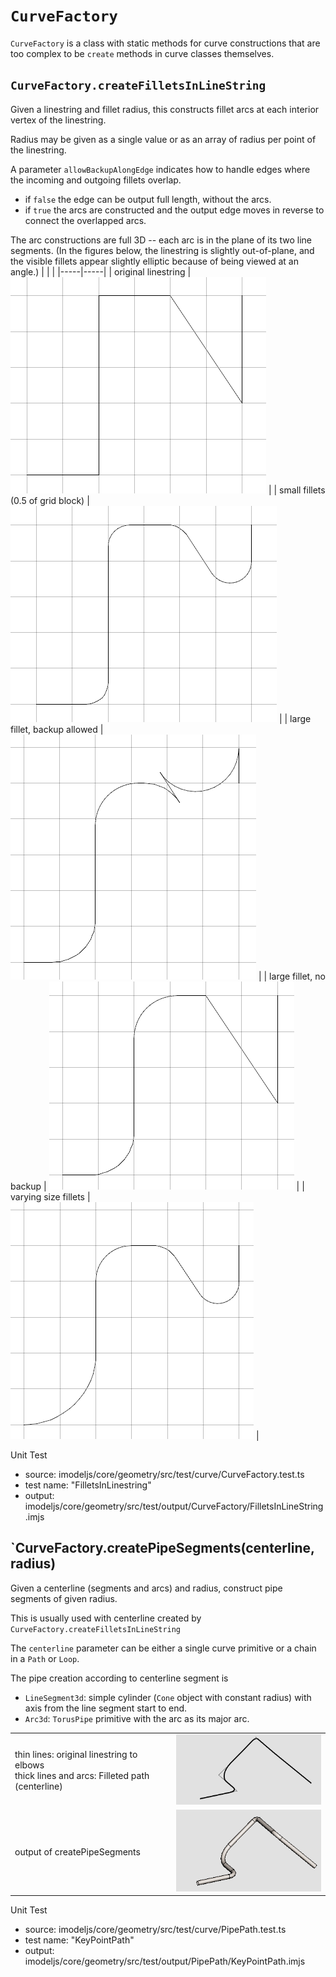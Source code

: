 # `CurveFactory`

`CurveFactory` is a class with static methods for curve constructions that are too complex to be `create` methods in curve classes themselves.

## `CurveFactory.createFilletsInLineString`

Given a linestring and fillet radius, this constructs fillet arcs at each interior vertex of the linestring.

Radius may be given as a single value or as an array of radius per point of the linestring.

A parameter `allowBackupAlongEdge` indicates how to handle edges where the incoming and outgoing fillets overlap.
  * if `false` the edge can be output full length, without the arcs.
  * if `true` the arcs are constructed and the output edge moves in reverse to connect the overlapped arcs.

The arc constructions are full 3D -- each arc is in the plane of its two line segments.
(In the figures below, the linestring is slightly out-of-plane, and the visible fillets appear slightly elliptic because of being viewed at an angle.)
| | |
|-----|-----|
| original linestring | ![>](./figs/CurveFactory/FilletLineStringA.png)  |
| small fillets (0.5 of grid block) | ![>](./figs/CurveFactory/FilletLineStringB.png) |
| large fillet, backup allowed | ![>](./figs/CurveFactory/FilletLineStringC.png)  |
| large fillet, no backup | ![>](./figs/CurveFactory/FilletLineStringD.png)  |
| varying size fillets | ![>](./figs/CurveFactory/FilletLineStringE.png)  |


Unit Test
  * source: imodeljs/core/geometry/src/test/curve/CurveFactory.test.ts
  * test name: "FilletsInLinestring"
  * output: imodeljs/core/geometry/src/test/output/CurveFactory/FilletsInLineString.imjs


## `CurveFactory.createPipeSegments(centerline, radius)

Given a centerline (segments and arcs) and radius, construct pipe segments of given radius.

This is usually used with centerline created by `CurveFactory.createFilletsInLineString`

The `centerline` parameter can be either a single curve primitive or a chain in a `Path` or `Loop`.

The pipe creation according to centerline segment is
 * `LineSegment3d`: simple cylinder (`Cone` object with constant radius) with axis from the line segment start to end.
 * `Arc3d`: `TorusPipe` primitive with the arc as its major arc.

| | |
|-----|-----|
| thin lines: original linestring to elbows <br> thick lines and arcs: Filleted path (centerline) | ![>](./figs/CurveFactory/PipeConstructionA.png)   |
| output of createPipeSegments | ![>](./figs/CurveFactory/PipeConstructionB.png)

Unit Test
  * source: imodeljs/core/geometry/src/test/curve/PipePath.test.ts
  * test name: "KeyPointPath"
  * output: imodeljs/core/geometry/src/test/output/PipePath/KeyPointPath.imjs